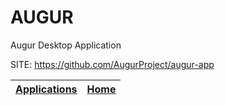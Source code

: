 # AUGUR
 
 Augur Desktop Application
 
 SITE: https://github.com/AugurProject/augur-app

 | [Applications](https://portable-linux-apps.github.io/apps.html) | [Home](https://portable-linux-apps.github.io)
 | --- | --- |
